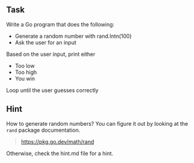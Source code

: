 ## Task

Write a Go program that does the following:

- Generate a random number with rand.Intn(100)
- Ask the user for an input

Based on the user input, print either
- Too low
- Too high
- You win

Loop until the user guesses correctly

## Hint

How to generate random numbers? You can figure it out by looking at the `rand` package documentation.
> https://pkg.go.dev/math/rand

Otherwise, check the hint.md file for a hint.